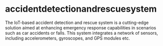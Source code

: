# accidentdetectionandrescuesystem
The IoT-based accident detection and rescue system is a cutting-edge  solution aimed at enhancing emergency response capabilities in  scenarios such as car accidents or falls. This system integrates a  network of sensors, including accelerometers, gyroscopes, and GPS  modules etc.
